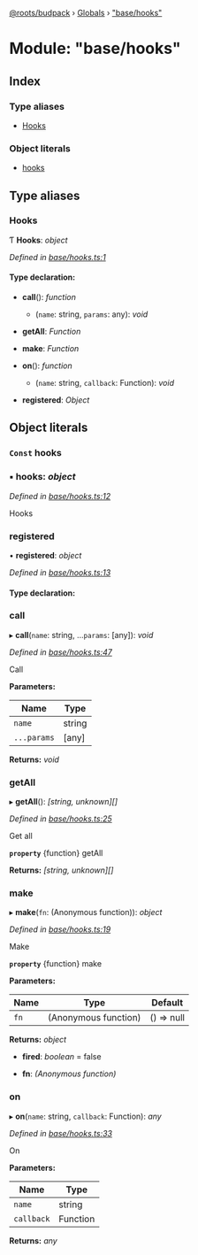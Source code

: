 [@roots/budpack](../README.md) › [Globals](../globals.md) › ["base/hooks"](_base_hooks_.md)

# Module: "base/hooks"

## Index

### Type aliases

* [Hooks](_base_hooks_.md#hooks)

### Object literals

* [hooks](_base_hooks_.md#const-hooks)

## Type aliases

###  Hooks

Ƭ **Hooks**: *object*

*Defined in [base/hooks.ts:1](https://github.com/roots/bud-support/blob/bc9161d/src/budpack/builder/base/hooks.ts#L1)*

#### Type declaration:

* **call**(): *function*

  * (`name`: string, `params`: any): *void*

* **getAll**: *Function*

* **make**: *Function*

* **on**(): *function*

  * (`name`: string, `callback`: Function): *void*

* **registered**: *Object*

## Object literals

### `Const` hooks

### ▪ **hooks**: *object*

*Defined in [base/hooks.ts:12](https://github.com/roots/bud-support/blob/bc9161d/src/budpack/builder/base/hooks.ts#L12)*

Hooks

###  registered

• **registered**: *object*

*Defined in [base/hooks.ts:13](https://github.com/roots/bud-support/blob/bc9161d/src/budpack/builder/base/hooks.ts#L13)*

#### Type declaration:

###  call

▸ **call**(`name`: string, ...`params`: [any]): *void*

*Defined in [base/hooks.ts:47](https://github.com/roots/bud-support/blob/bc9161d/src/budpack/builder/base/hooks.ts#L47)*

Call

**Parameters:**

Name | Type |
------ | ------ |
`name` | string |
`...params` | [any] |

**Returns:** *void*

###  getAll

▸ **getAll**(): *[string, unknown][]*

*Defined in [base/hooks.ts:25](https://github.com/roots/bud-support/blob/bc9161d/src/budpack/builder/base/hooks.ts#L25)*

Get all

**`property`** {function} getAll

**Returns:** *[string, unknown][]*

###  make

▸ **make**(`fn`: (Anonymous function)): *object*

*Defined in [base/hooks.ts:19](https://github.com/roots/bud-support/blob/bc9161d/src/budpack/builder/base/hooks.ts#L19)*

Make

**`property`** {function} make

**Parameters:**

Name | Type | Default |
------ | ------ | ------ |
`fn` | (Anonymous function) | () => null |

**Returns:** *object*

* **fired**: *boolean* = false

* **fn**: *(Anonymous function)*

###  on

▸ **on**(`name`: string, `callback`: Function): *any*

*Defined in [base/hooks.ts:33](https://github.com/roots/bud-support/blob/bc9161d/src/budpack/builder/base/hooks.ts#L33)*

On

**Parameters:**

Name | Type |
------ | ------ |
`name` | string |
`callback` | Function |

**Returns:** *any*
